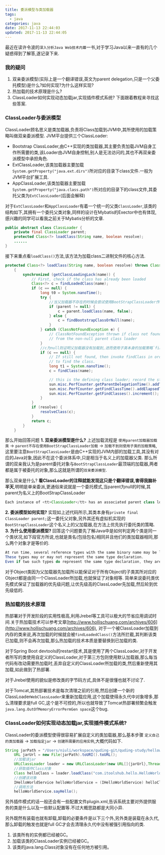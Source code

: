 ```yaml
---
title: 委派模型与类加载器
tags:
  - java    
categories: java
date: 2017-11-13 22:44:03
updated: 2017-11-13 22:44:05
---
```

最近在读许令波的`深入分析Java Web技术内幕`一书,对于学习Java以来一直有的几个疑惑得到了解答,遂记录下来.
### 我的疑问
1. 双亲委派模型(实际上是一个翻译错误,英文为parent delegation,只是一个父委托模型)是什么?如何实现?为什么这样实现?
2. 热加载的技术原理是什么?
3. ClassLoader如何实现动态加载jar,实现插件模式系统?
下面跟着教程来寻找这些答案.

### ClassLoader与委派模型
ClassLoader顾名思义是类加载器,负责将Class加载到JVM中,其所使用的加载策略叫做双亲委派模型.
JVM平台提供三个ClassLoader:
- Bootstrap ClassLoader,由C++实现的类加载器,其主要负责加载JVM自身工作所需要的类,该Loader由JVM自身控制,别人是无法访问的,其也不再双亲委派模型中承担角色.
- ExtClassLoader,该类加载器主要加载`System.getProperty("java.ext.dirs")`所对应的目录下class文件.一般为JVM平台扩展工具.
- AppClassLoader,该类加载器主要加载 `System.getProperty("java.class.path")`所对应的目录下的class文件,其委托父类为`ExtClassLoader`(后面会解释)

对于`ExtClassLoader`和`AppClassLoader`有着一个统一的父类`ClassLoader`,该类的结构如下,其拥有一个委托父类对象,同样的设计在Mybatis的Exector中也有体现,感兴趣的同学可以看我之前关于Mybatis分析的文章.
```java
public abstract class ClassLoader {
    private final ClassLoader parent;
    protected Class<?> loadClass(String name, boolean resolve);
    ......
}
```
接下来重点看`loadClass()`方法,该方法为加载class二进制文件的核心方法.
```java
protected Class<?> loadClass(String name, boolean resolve) throws ClassNotFoundException
    {
        synchronized (getClassLoadingLock(name)) {
            // First, check if the class has already been loaded
            Class<?> c = findLoadedClass(name);
            if (c == null) {
                long t0 = System.nanoTime();
                try {
                    //当父加载器不存在的时候会尝试使用BootStrapClassLoader作为父类
                    if (parent != null) {
                        c = parent.loadClass(name, false);
                    } else {
                        c = findBootstrapClassOrNull(name);
                    }
                } catch (ClassNotFoundException e) {
                    // ClassNotFoundException thrown if class not found
                    // from the non-null parent class loader
                }
                //c为null则证明父加载器没有加载到,进而使用子类本身的加载策略`findClass()`方法
                if (c == null) {
                    // If still not found, then invoke findClass in order
                    // to find the class.
                    long t1 = System.nanoTime();
                    c = findClass(name);

                    // this is the defining class loader; record the stats
                    sun.misc.PerfCounter.getParentDelegationTime().addTime(t1 - t0);
                    sun.misc.PerfCounter.getFindClassTime().addElapsedTimeFrom(t1);
                    sun.misc.PerfCounter.getFindClasses().increment();
                }
            }
            if (resolve) {
                resolveClass(c);
            }
            return c;
        }
    }
```
那么开始回答问题
**1. 双亲委派模型是什么?**
上述加载流程是 `使用parent加载器加载类` -> `parent不存在使用BootStrapClassLoader加载` -> `加载不到则使用子类的加载策略`,这里要注意`BootStrapClassLoader`是由C++实现的JVM内部的加载工具,其没有对应的Java对象,因此不在这个委派体系中,只是相当于名义上的加载器父类. 那么所谓的双亲我认为是parent委托对象与`BootStrapClassLoader`最顶端的加载器,两者都是属于被委托的对象,那么这就是所谓的`双亲委派模型`.

那么双亲是什么?  **看ClassLoader的注释就能发现这只是个翻译错误,害得我脑补半天**,明明是单亲委派,更通俗来说就是一个委托模式,当parent为null的时候,其parent为名义上的BootStrapClassLoader
```java
Each instance of <tt>ClassLoader</tt> has an associated parent class loader
```
**2. 委派模型如何实现?**
实现如上述代码所示,其类本身有`private final ClassLoader parent;`这一委托父对象,另外其还有虚拟机实现的`BootStrapClassLoader`这个名义上的父加载器,在方法上优先执行委托类的策略.
**3. 为什么使用委派模型?**
回答这个问题要先了解Java中是如何判定两个类是同一个类状况,如下段官方所说,也就是类名(包括包名)相同并且他们的类加载器相同,那么两个对象才是等价的.
```java
At run time, several reference types with the same binary name may be loaded simultaneously by different class loaders. 
These types may or may not represent the same type declaration. 
Even if two such types do represent the same type declaration, they are considered distinct.
```
对于Object类因为父加载器先加载所以能保证对于所有Object的子类其所对应的Object都是由同一个ClassLoader所加载,也就保证了对象相等. 简单来说委托类优先模式保证了加载器的优先级问题,让优先级高的ClassLoader先加载,然后轮到优先级低的.

### 热加载的技术原理
热部署对于开发阶段的实用性极高,利用Jrebel等工具可以极大的节省应用调试时间.关于热加载技术可以参考文章[http://www.hollischuang.com/archives/606](http://www.hollischuang.com/archives/606),
对于一个被ClassLoader加载到内存的类来说,再次加载的时候就会被`findLoadedClass()`方法所拦截,其判断该类已加载,则不会再次加载,那么热加载的技术本质是要替换到已加载的类.

对于Spring Boot devtools的restart技术,其是使用了两个ClassLoader,对于开发者所写的类使用自定义的ClassLoader,对于第三方包则使用默认加载器,那么每当代码有改动需要热加载时,丢弃自定义的ClassLoader所加载的类,然后重新使用其加载,如此做到了热部署.

对于Jrebel使用的貌似是修改类的字节码方式,具体不是很懂也就不讨论了.

对于Tomcat,其热部署技术是每次清理之前的引用,然后创建一个新的ClassLoader`WebClassLoader`来重新加载应用,这个加载使得永久代中对象增多,那么清理要求是full GC,这个是不可控的,所以也就导致了Tomcat热部署频繁会触发`java.lang.OutOfMemoryErrorPermGen space`这个bug.


### ClassLoader如何实现动态加载jar,实现插件模式系统?
ClassLoader的委派模型使得很容易扩展自定义的类加载器,那么基本步骤 `定义自己的类加载器` -> `加载指定jar` -> `创建所需要的应用实例`,大概代码如下.
```java
String jarPath = "/Users/niuli/workspace/quding-git/quding-study/helloworld/target/hello-world-1.0-SNAPSHOT.jar";
    URL jarUrl = new File(jarPath).toURI().toURL();
    //加载该jar
    URLClassLoader loader = new URLClassLoader(new URL[]{jarUrl},Thread.currentThread().getContextClassLoader());
    //获取插件Class对象
    Class helloClass = loader.loadClass("com.itoolshub.hello.HelloWorld");
    //创建该对象
    IHelloWorldService helloWorldService = (IHelloWorldService) helloClass.newInstance();
    //调用方法
    helloWorldService.sayHello();
```
另外插件模式的话一般还会有一些配置文件plugin.xml,告诉系统主要对外提供服务的类是什么以及一些默认配置等.不过大概思路都是大同小异.

另外既然有装载也就有卸载,卸载的必要条件是以下三个外,另外类是装载在永久代,那么卸载的触发也就是full GC才会去清理永久代中没有被强引用指向的类.
1. 该类所有的实例都已经被GC。
2. 加载该类的ClassLoader实例已经被GC。
3. 该类的java.lang.Class对象没有在任何地方被引用。

